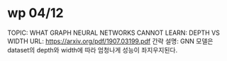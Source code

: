 # wp 04/12

TOPIC: WHAT GRAPH NEURAL NETWORKS CANNOT LEARN:
DEPTH VS WIDTH
URL: https://arxiv.org/pdf/1907.03199.pdf
간략 설명: GNN 모델은 dataset의 depth와 width에 따라 엄청나게 성능이 좌지우지된다.